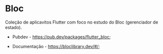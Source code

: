 # Bloc

Coleção de aplicavitos Flutter com foco no estudo do Bloc (gerenciador de estado).

- Pubdev - https://pub.dev/packages/flutter_bloc;

- Documentação - https://bloclibrary.dev/#/;
